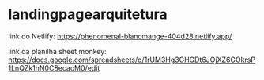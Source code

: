 # landingpagearquitetura

link do Netlify:
https://phenomenal-blancmange-404d28.netlify.app/

link da planilha sheet monkey:
https://docs.google.com/spreadsheets/d/1rUM3Hg3GHGDt6JOjXZ6GOkrsP1LnQZk1hN0C8ecaoM0/edit
